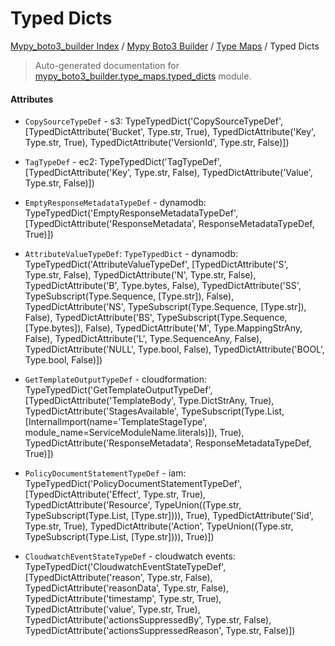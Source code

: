 # Typed Dicts

[Mypy_boto3_builder Index](../../README.md#mypy_boto3_builder-index) / [Mypy Boto3 Builder](../index.md#mypy-boto3-builder) / [Type Maps](./index.md#type-maps) / Typed Dicts

> Auto-generated documentation for [mypy_boto3_builder.type_maps.typed_dicts](https://github.com/youtype/mypy_boto3_builder/blob/main/mypy_boto3_builder/type_maps/typed_dicts.py) module.

#### Attributes

- `CopySourceTypeDef` - s3: TypeTypedDict('CopySourceTypeDef', [TypedDictAttribute('Bucket', Type.str, True), TypedDictAttribute('Key', Type.str, True), TypedDictAttribute('VersionId', Type.str, False)])

- `TagTypeDef` - ec2: TypeTypedDict('TagTypeDef', [TypedDictAttribute('Key', Type.str, False), TypedDictAttribute('Value', Type.str, False)])

- `EmptyResponseMetadataTypeDef` - dynamodb: TypeTypedDict('EmptyResponseMetadataTypeDef', [TypedDictAttribute('ResponseMetadata', ResponseMetadataTypeDef, True)])

- `AttributeValueTypeDef`: `TypeTypedDict` - dynamodb: TypeTypedDict('AttributeValueTypeDef', [TypedDictAttribute('S', Type.str, False), TypedDictAttribute('N', Type.str, False), TypedDictAttribute('B', Type.bytes, False), TypedDictAttribute('SS', TypeSubscript(Type.Sequence, [Type.str]), False), TypedDictAttribute('NS', TypeSubscript(Type.Sequence, [Type.str]), False), TypedDictAttribute('BS', TypeSubscript(Type.Sequence, [Type.bytes]), False), TypedDictAttribute('M', Type.MappingStrAny, False), TypedDictAttribute('L', Type.SequenceAny, False), TypedDictAttribute('NULL', Type.bool, False), TypedDictAttribute('BOOL', Type.bool, False)])

- `GetTemplateOutputTypeDef` - cloudformation: TypeTypedDict('GetTemplateOutputTypeDef', [TypedDictAttribute('TemplateBody', Type.DictStrAny, True), TypedDictAttribute('StagesAvailable', TypeSubscript(Type.List, [InternalImport(name='TemplateStageType', module_name=ServiceModuleName.literals)]), True), TypedDictAttribute('ResponseMetadata', ResponseMetadataTypeDef, True)])

- `PolicyDocumentStatementTypeDef` - iam: TypeTypedDict('PolicyDocumentStatementTypeDef', [TypedDictAttribute('Effect', Type.str, True), TypedDictAttribute('Resource', TypeUnion((Type.str, TypeSubscript(Type.List, [Type.str]))), True), TypedDictAttribute('Sid', Type.str, True), TypedDictAttribute('Action', TypeUnion((Type.str, TypeSubscript(Type.List, [Type.str]))), True)])

- `CloudwatchEventStateTypeDef` - cloudwatch events: TypeTypedDict('CloudwatchEventStateTypeDef', [TypedDictAttribute('reason', Type.str, False), TypedDictAttribute('reasonData', Type.str, False), TypedDictAttribute('timestamp', Type.str, True), TypedDictAttribute('value', Type.str, True), TypedDictAttribute('actionsSuppressedBy', Type.str, False), TypedDictAttribute('actionsSuppressedReason', Type.str, False)])
